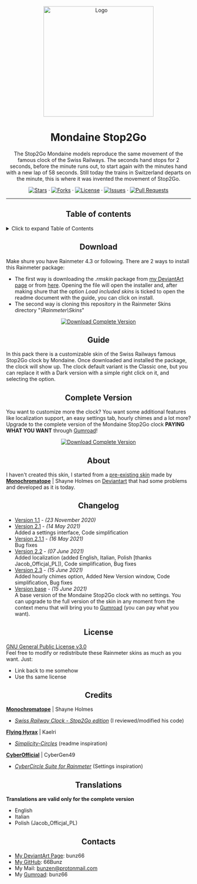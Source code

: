 <!-- PROJECT LOGO -->
<br />
<p align="center">
    <a href="https://github.com/66Bunz/Mondaine-Stop2Go-Rainmeter">
        <img src="https://user-images.githubusercontent.com/66331265/127736188-7b514b6e-8776-4d8c-b726-bf3728505642.png"
            alt="Logo" width="300" height="300">
    </a>
</p>

<!-- TITLE -->
<h1 align="center">Mondaine Stop2Go</h1>

<!-- INTRO -->
<p align="center">
    The Stop2Go Mondaine models reproduce the same movement of the famous clock of the Swiss Railways. The seconds hand stops for 2 seconds, before the minute runs out, to start again with the minutes hand with a new lap of 58 seconds. Still today the trains in Switzerland departs on the minute, this is where it was invented the movement of Stop2Go.
</p>

<!-- BUTTONS -->
<p align="center">
    <a href="https://github.com/66Bunz/Mondaine-Stop2Go-Rainmeter/stargazers"><img
            src="https://img.shields.io/github/stars/66Bunz/Mondaine-Stop2Go-Rainmeter.svg" alt="Stars"></a>
    ·
    <a href="https://github.com/66Bunz/Mondaine-Stop2Go-Rainmeter/network"><img
            src="https://img.shields.io/github/forks/66Bunz/Mondaine-Stop2Go-Rainmeter.svg" alt="Forks"></a>
    ·
    <a href="https://github.com/66Bunz/Mondaine-Stop2Go-Rainmeter/blob/master/LICENSE"><img
            src="https://img.shields.io/github/license/66Bunz/Mondaine-Stop2Go-Rainmeter.svg" alt="License"></a>
    ·
    <a href="https://GitHub.com/66Bunz/Mondaine-Stop2Go-Rainmeter/issues/"><img
            src="https://img.shields.io/github/issues/66Bunz/Mondaine-Stop2Go-Rainmeter.svg" alt="Issues"></a>
    ·
    <a href="https://GitHub.com/66Bunz/Mondaine-Stop2Go-Rainmeter/pull/"><img
            src="https://img.shields.io/github/issues-pr/66Bunz/Mondaine-Stop2Go-Rainmeter.svg" alt="Pull Requests"></a>
</p>

----

<p><h2 align="center">Table of contents</h2></p>


<details>
<summary>Click to expand Table of Contents</summary>
<ul>
    <li><a href="#download">Download</a></li>
    <li><a href="#guide">Guide</a></li>
    <li><a href="#complete-version">Complete Version</a></li>
    <li><a href="#about">About</a></li>
    <li><a href="#changelog">Changelog</a></li>
    <li><a href="#license">License</a></li>
    <li><a href="#credits">Credits</a></li>
    <li><a href="#translations">Translations</a></li>
    <li><a href="#contacts">Contacts</a></li>
</details>


    
<p><h2 align="center">Download</h2></p>

Make shure you have Rainmeter 4.3 or following.
There are 2 ways to install this Rainmeter package:
 - The first way is downloading the *.rmskin* package from [my DeviantArt page](https://www.deviantart.com/bunz66/art/Mondaine-Stop2Go-2-3-862227018) or from [here](https://github.com/66Bunz/Mondaine-Stop2Go-Rainmeter/releases/tag/light). Opening the file will open the installer and, after making shure that the option *Load included skins* is ticked to open the readme document with the guide, you can click on install.
 - The second way is cloning this repository in the Rainmeter Skins directory "*\Rainmeter\Skins*"  

<p align="center">
    <a href="https://github.com/66Bunz/Mondaine-Stop2Go-Rainmeter/releases/tag/base"><img
            src="https://img.shields.io/static/v1?label=Download&message=Download+base+version&color=4BD764&style=for-the-badge" alt="Download Complete Version"></a>
</p>


<p><h2 align="center">Guide</h2></p>

In this pack there is a customizable skin of the Swiss Railways famous Stop2Go clock by Mondaine. Once downloaded and installed the package, the clock will show up. The clock default variant is the Classic one, but you can replace it with a Dark version with a simple right click on it, and selecting the option. 


<p><h2 align="center">Complete Version</h2></p>

You want to customize more the clock? You want some additional features like localization support, an easy settings tab, hourly chimes and a lot more?  
Upgrade to the complete version of the Mondaine Stop2Go clock **PAYING WHAT YOU WANT** through [Gumroad](https://gum.co/AqLYb)!

<p align="center">
    <a href="https://gum.co/AqLYb"><img
            src="https://img.shields.io/static/v1?label=Download&message=Download+complete+version&color=f700fa&style=for-the-badge" alt="Download Complete Version"></a>
</p>


<p><h2 align="center">About</h2></p>

I haven't created this skin, I started from a [pre-existing skin](https://www.deviantart.com/monochromatope/art/Swiss-Railway-Clock-Stop2Go-edition-592873114) made by [**Monochromatope**](https://www.deviantart.com/monochromatope) | Shayne Holmes on [Deviantart](https://www.deviantart.com/) that had some problems and developed as it is today.


<p><h2 align="center">Changelog</h2></p>

- [Version 1.1](https://github.com/66Bunz/Mondaine-Stop2Go-Rainmeter/releases/tag/v1.1-eng) - *(23 November 2020)*  
- [Version 2.1](https://github.com/66Bunz/Mondaine-Stop2Go-Rainmeter/releases/tag/v2.1-eng) - *(14 May 2021)*  
  Added a settings interface, Code simplification
- [Version 2.1.1](https://github.com/66Bunz/Mondaine-Stop2Go-Rainmeter/releases/tag/v2.1.1-eng) - *(16 May 2021)*  
  Bug fixes
- [Version 2.2](https://github.com/66Bunz/Mondaine-Stop2Go-Rainmeter/releases/tag/v2.2) - *(07 June 2021)*  
 Added localization (added English, Italian, Polish [thanks Jacob_Officjal_PL]), Code simplification, Bug fixes
- [Version 2.3](https://github.com/66Bunz/Mondaine-Stop2Go-Rainmeter/releases/tag/v2.3) - *(15 June 2021)*  
  Added hourly chimes option, Added New Version window, Code simplification, Bug fixes
- [Version base](https://github.com/66Bunz/Mondaine-Stop2Go-Rainmeter/releases/tag/light) - *(15 June 2021)*  
  A base version of the Mondaine Stop2Go clock with no settings. You can upgrade to the full version of the skin in any moment from the context menu that will bring you to [Gumroad](https://gum.co/AqLYb) (you can pay what you want).


<p><h2 align="center">License</h2></p>

[GNU General Public License v3.0](https://www.gnu.org/licenses/gpl-3.0.html)  
Feel free to modify or redistribute these Rainmeter skins as much as you want. Just:
- Link back to me somehow
- Use ths same license


<p><h2 align="center">Credits</h2></p>

[**Monochromatope**](https://www.deviantart.com/monochromatope) | Shayne Holmes
- [*Swiss Railway Clock - Stop2Go edition*](https://www.deviantart.com/monochromatope/art/Swiss-Railway-Clock-Stop2Go-edition-592873114) (I reviewed/modified his code)

[**Flying Hyrax**](https://www.deviantart.com/flyinghyrax) | Kaelri
- [*Simplicity-Circles*](https://www.deviantart.com/flyinghyrax/art/Simplicity-Circles-223877982) (readme inspiration)

[**CyberOfficial**](https://www.deviantart.com/cybergen49) | CyberGen49
- [*CyberCircle Suite for Rainmeter*](https://www.deviantart.com/cybergen49/art/CyberCircle-Suite-for-Rainmeter-815752935) (Settings inspiration)


<p><h2 align="center">Translations</h2></p>

__Translations are valid only for the complete version__
- English
- Italian
- Polish (Jacob_Officjal_PL)


<p><h2 align="center">Contacts</h2></p>

- [My DeviantArt Page](https://www.deviantart.com/bunz66): bunz66
- [My GitHub](https://github.com/66Bunz/-Rainmeter-Mondaine_Stop2Go): 66Bunz
- My Mail: [bunzen@protonmail.com](mailto:bunzen@protonmail.com)
- My [Gumroad](https://app.gumroad.com/bunz66): bunz66
